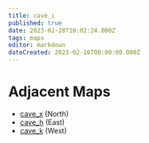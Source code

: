 ```yaml
---
title: cave_i
published: true
date: 2023-02-28T16:02:24.000Z
tags: maps
editor: markdown
dateCreated: 2023-02-16T00:00:00.000Z
---
```



# Adjacent Maps
 * [cave_x](/maps/cave_x) (North)
 * [cave_h](/maps/cave_h) (East)
 * [cave_k](/maps/cave_k) (West)
